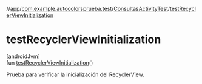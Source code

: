 //[app](../../../index.md)/[com.example.autocolorsprueba.test](../index.md)/[ConsultasActivityTest](index.md)/[testRecyclerViewInitialization](test-recycler-view-initialization.md)

# testRecyclerViewInitialization

[androidJvm]\
fun [testRecyclerViewInitialization](test-recycler-view-initialization.md)()

Prueba para verificar la inicialización del RecyclerView.
